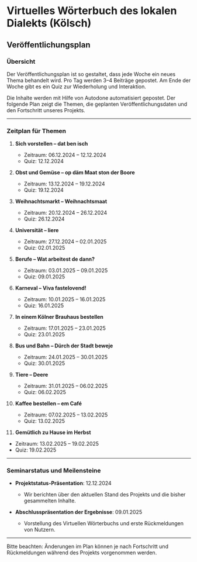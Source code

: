 # Virtuelles Wörterbuch des lokalen Dialekts (Kölsch)

## Veröffentlichungsplan

### Übersicht
Der Veröffentlichungsplan ist so gestaltet, dass jede Woche ein neues Thema behandelt wird. Pro Tag werden 3–4 Beiträge gepostet. Am Ende der Woche gibt es ein Quiz zur Wiederholung und Interaktion. 

Die Inhalte werden mit Hilfe von Autodone automatisiert gepostet. Der folgende Plan zeigt die Themen, die geplanten Veröffentlichungsdaten und den Fortschritt unseres Projekts.

---

### Zeitplan für Themen

1. **Sich vorstellen – dat ben isch**  
   - Zeitraum: 06.12.2024 – 12.12.2024  
   - Quiz: 12.12.2024   

2. **Obst und Gemüse – op däm Maat ston der Boore**  
   - Zeitraum: 13.12.2024 – 19.12.2024  
   - Quiz: 19.12.2024 

3. **Weihnachtsmarkt – Weihnachtsmaat**  
   - Zeitraum: 20.12.2024 – 26.12.2024
   - Quiz: 26.12.2024  

4. **Universität – liere**  
   - Zeitraum: 27.12.2024 – 02.01.2025
   - Quiz: 02.01.2025 

5. **Berufe – Wat arbeitest de dann?**  
   - Zeitraum: 03.01.2025 – 09.01.2025  
   - Quiz: 09.01.2025

6. **Karneval – Viva fastelovend!**  
   - Zeitraum: 10.01.2025 – 16.01.2025  
   - Quiz: 16.01.2025

7. **In einem Kölner Brauhaus bestellen**  
   - Zeitraum: 17.01.2025 – 23.01.2025  
   - Quiz: 23.01.2025  

8. **Bus und Bahn – Dürch der Stadt beweje**  
   - Zeitraum: 24.01.2025 – 30.01.2025  
   - Quiz: 30.01.2025  

9. **Tiere – Deere**  
    - Zeitraum: 31.01.2025 – 06.02.2025  
    - Quiz: 06.02.2025   

10. **Kaffee bestellen – em Café**  
    - Zeitraum: 07.02.2025 – 13.02.2025  
    - Quiz: 13.02.2025   

12. **Gemütlich zu Hause im Herbst**  
   - Zeitraum: 13.02.2025 – 19.02.2025  
   - Quiz: 19.02.2025
---

### Seminarstatus und Meilensteine

- **Projektstatus-Präsentation**: 12.12.2024  
  - Wir berichten über den aktuellen Stand des Projekts und die bisher gesammelten Inhalte.  

- **Abschlusspräsentation der Ergebnisse**: 09.01.2025  
  - Vorstellung des Virtuellen Wörterbuchs und erste Rückmeldungen von Nutzern.  

---

Bitte beachten: Änderungen im Plan können je nach Fortschritt und Rückmeldungen während des Projekts vorgenommen werden.
